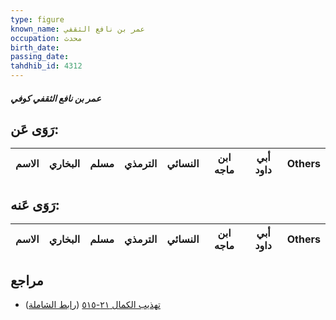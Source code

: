 ```yaml
---
type: figure
known_name: عمر بن نافع الثقفي
occupation: محدث
birth_date:
passing_date:
tahdhib_id: 4312
---
```

##### عمر بن نافع الثقفي كوفي

## رَوَى عَن:
| الاسم | البخاري | مسلم | الترمذي | النسائي | ابن ماجه | أبي داود | Others |
| ----- | ------- | ---- | ------- | ------- | -------- | -------- | ------ |
## رَوَى عَنه:
| الاسم | البخاري | مسلم | الترمذي | النسائي | ابن ماجه | أبي داود | Others |
| ----- | ------- | ---- | ------- | ------- | -------- | -------- | ------ |
## مراجع
- [تهذيب الكمال ٢١-٥١٥](obsidian://open?vault=Tahdhib-al-Kamal&file=Figures/٤٣١٢-عمر%20بن%20نافع%20الثقفي%20كوفي) ([رابط الشاملة](https://shamela.ws/book/3722/11162))